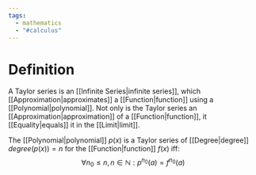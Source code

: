 ```yaml
---
tags:
  - mathematics
  - "#calculus"
---
```

# Definition
A Taylor series is an [[Infinite Series|infinite series]], which [[Approximation|approximates]] a [[Function|function]] using a [[Polynomial|polynomial]]. Not only is the Taylor series an [[Approximation|approximation]] of a [[Function|function]], it [[Equality|equals]] it in the [[Limit|limit]].

The [[Polynomial|polynomial]] $p(x)$ is a Taylor series of [[Degree|degree]] $degree(p(x)) = n$ for the [[Function|function]] $f(x)$ iff: $$\forall{n_0} \le n, n \in \mathbb{N}: p^{n_0}(a) = f^{n_0}(a)$$

